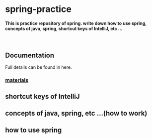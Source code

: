 # __spring-practice__
#### This is practice repository of spring. write down how to use spring, concepts of java, spring, shortcut keys of IntelliJ, etc ...

<br>

## __Documentation__
Full details can be found in here.
### [materials](/materials.pdf)

## __shortcut keys of IntelliJ__

## __concepts of java, spring, etc ...(how to work)__

## __how to use spring__
